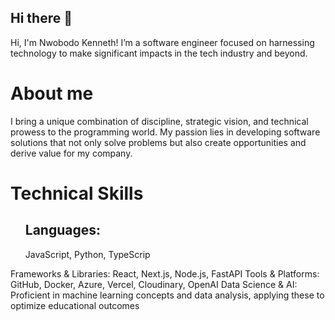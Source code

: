 ## Hi there 👋
Hi, I'm Nwobodo Kenneth! I’m a software engineer focused on harnessing technology to make significant impacts in the tech industry and beyond.

<h1>About me</h1>
I bring a unique combination of discipline, strategic vision, and technical prowess to the programming world. My passion lies in developing software solutions that not only solve problems but also create opportunities and derive value for my company.

<h1>Technical Skills</h1>
<ul><h2>Languages: </h2>JavaScript, Python, TypeScrip</ul>
Frameworks & Libraries: React, Next.js, Node.js, FastAPI
Tools & Platforms: GitHub, Docker, Azure, Vercel, Cloudinary, OpenAI
Data Science & AI: Proficient in machine learning concepts and data analysis, applying these to optimize educational outcomes


<!--
**nwobodokenneth/nwobodokenneth** is a ✨ _special_ ✨ repository because its `README.md` (this file) appears on your GitHub profile.

Here are some ideas to get you started:

- 🔭 I’m currently working on ...
- 🌱 I’m currently learning ...
- 👯 I’m looking to collaborate on ...
- 🤔 I’m looking for help with ...
- 💬 Ask me about ...
- 📫 How to reach me: ...
- 😄 Pronouns: ...
- ⚡ Fun fact: ...
-->
